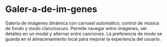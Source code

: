 # Galer-a-de-im-genes
Galería de imágenes dinámica con carrusel automático, control de música de fondo y modo claro/oscuro. Permite navegar entre imágenes, ver detalles en un modal y alternar entre canciones. La preferencia de modo se guarda en el almacenamiento local para mejorar la experiencia del usuario.
